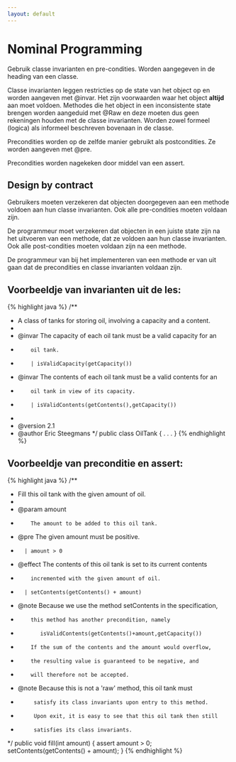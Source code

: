 ```yaml
---
layout: default
---
```


# Nominal Programming

Gebruik classe invarianten en pre-condities. Worden aangegeven in de heading van een classe.

Classe invarianten leggen restricties op de state van het object op en worden aangeven met @invar. Het zijn voorwaarden waar het object **altijd** aan moet voldoen. Methodes die het object in een inconsistente state brengen worden aangeduid met @Raw en deze moeten dus geen rekeningen houden met de classe invarianten. Worden zowel formeel (logica) als informeel beschreven bovenaan in de classe.

Precondities worden op de zelfde manier gebruikt als postcondities. Ze worden aangeven met @pre.

Precondities worden nagekeken door middel van een assert.

<!--more-->

## Design by contract

Gebruikers moeten verzekeren dat objecten doorgegeven aan een methode voldoen aan hun classe invarianten. Ook alle pre-condities moeten voldaan zijn.

De programmeur moet verzekeren dat objecten in een juiste state zijn na het uitvoeren van een methode, dat ze voldoen aan hun classe invarianten. Ook alle post-condities moeten voldaan zijn na een methode.

De programmeur van bij het implementeren van een methode er van uit gaan dat de precondities en classe invarianten voldaan zijn.

## Voorbeeldje van invarianten uit de les:

{% highlight java %}
/**
* A class of tanks for storing oil, involving a capacity and a content.
*
* @invar  The capacity of each oil tank must be a valid capacity for an
*         oil tank.
*         | isValidCapacity(getCapacity())
* @invar  The contents of each oil tank must be a valid contents for an
*         oil tank in view of its capacity.
*         | isValidContents(getContents(),getCapacity())
*
* @version  2.1
* @author   Eric Steegmans
*/
public class OilTank {
    . . .
}
{% endhighlight %}


## Voorbeeldje van preconditie en assert:

{% highlight java %}
/**
* Fill this oil tank with the given amount of oil.
*
* @param  amount
*         The amount to be added to this oil tank.
* @pre    The given amount must be positive.
*       | amount > 0
* @effect The contents of this oil tank is set to its current contents
*         incremented with the given amount of oil.
*       | setContents(getContents() + amount)
* @note   Because we use the method setContents in the specification,
*         this method has another precondition, namely
*            isValidContents(getContents()+amount,getCapacity())
*         If the sum of the contents and the amount would overflow,
*         the resulting value is guaranteed to be negative, and
*         will therefore not be accepted.
* @note   Because this is not a 'raw' method, this oil tank must
* 		   satisfy its class invariants upon entry to this method.
* 		   Upon exit, it is easy to see that this oil tank then still
* 		   satisfies its class invariants.
*/
public void fill(int amount) {
    assert amount > 0;
    setContents(getContents() + amount);
}
{% endhighlight %}
